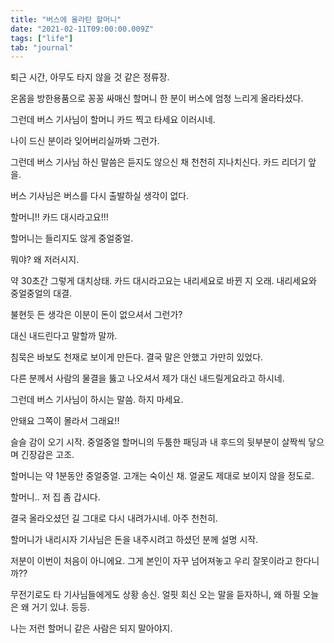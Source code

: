 ```yaml
---
title: "버스에 올라탄 할머니"
date: "2021-02-11T09:00:00.009Z"
tags: ["life"]
tab: "journal"
---
```


퇴근 시간, 아무도 타지 않을 것 같은 정류장.

온몸을 방한용품으로 꽁꽁 싸매신 할머니 한 분이 버스에 엄청 느리게 올라타셨다.

그런데 버스 기사님이 할머니 카드 찍고 타세요 이러시네.

나이 드신 분이라 잊어버리실까봐 그런가.

그런데 버스 기사님 하신 말씀은 듣지도 않으신 채 천천히 지나치신다. 카드 리더기 앞을.

버스 기사님은 버스를 다시 출발하실 생각이 없다.

할머니!! 카드 대시라고요!!!

할머니는 들리지도 않게 중얼중얼.

뭐야? 왜 저러시지.

약 30초간 그렇게 대치상태. 카드 대시라고요는 내리세요로 바뀐 지 오래. 내리세요와 중얼중얼의 대결.

불현듯 든 생각은 이분이 돈이 없으셔서 그런가?

대신 내드린다고 말할까 말까.

침묵은 바보도 천재로 보이게 만든다. 결국 말은 안했고 가만히 있었다.

다른 분께서 사람의 물결을 뚫고 나오셔서 제가 대신 내드릴게요라고 하시네.

그런데 버스 기사님이 하시는 말씀. 하지 마세요.

안돼요 그쪽이 몰라서 그래요!!

슬슬 감이 오기 시작. 중얼중얼 할머니의 두툼한 패딩과 내 후드의 뒷부분이 살짝씩 닿으며 긴장감은 고조.

할머니는 약 1분동안 중얼중얼. 고개는 숙이신 채. 얼굴도 제대로 보이지 않을 정도로.

할머니.. 저 집 좀 갑시다.

결국 올라오셨던 길 그대로 다시 내려가시네. 아주 천천히.

할머니가 내리시자 기사님은 돈을 내주시려고 하셨던 분께 설명 시작.

저분이 이번이 처음이 아니에요. 그게 본인이 자꾸 넘어져놓고 우리 잘못이라고 한다니까??

무전기로도 타 기사님들에게도 상황 송신. 얼핏 회신 오는 말을 듣자하니, 왜 하필 오늘은 왜 거기 있냐. 등등.

나는 저런 할머니 같은 사람은 되지 말아야지.